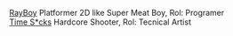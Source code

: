 [RayBoy](https://rayboyy.itch.io/rayboy) Platformer 2D like Super Meat Boy, Rol: Programer<br/>
[Time S*cks](https://opa-studio.itch.io/time-scks) Hardcore Shooter, Rol: Tecnical Artist
